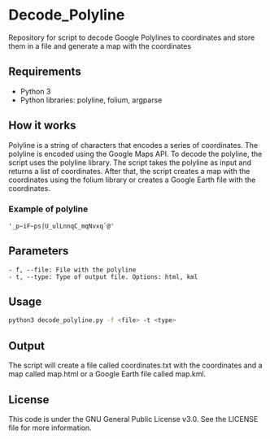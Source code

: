 # Decode_Polyline

Repository for script to decode Google Polylines to coordinates and store them in a file and generate a map with the coordinates

## Requirements
 - Python 3
 - Python libraries: polyline, folium, argparse

## How it works

Polyline is a string of characters that encodes a series of coordinates. The polyline is encoded using the Google Maps API.
To decode the polyline, the script uses the polyline library. The script takes the polyline as input and returns a list of coordinates.
After that, the script creates a map with the coordinates using the folium library or creates a Google Earth file with the coordinates.

### Example of polyline

```text
'_p~iF~ps|U_ulLnnqC_mqNvxq`@'
```

## Parameters
    - f, --file: File with the polyline
    - t, --type: Type of output file. Options: html, kml
## Usage

```bash
python3 decode_polyline.py -f <file> -t <type>
```

## Output

The script will create a file called coordinates.txt with the coordinates and a map called map.html or a Google Earth file called map.kml.

## License

This code is under the GNU General Public License v3.0. See the LICENSE file for more information.
